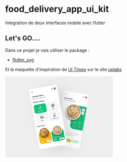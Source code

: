 # food_delivery_app_ui_kit

Integration de deux interfaces mobile avec flutter

## Let's GO....

Dans ce projet je vais utiliser le package :

- [flutter_svg](https://pub.dev/packages/flutter_svg)

Et la maquette d'inspiration de  [UI Times](https://www.uplabs.com/uitimes) sur le site [uplabs](https://www.uplabs.com/)

<p>
  <img src="https://raw.githubusercontent.com/hamiltondarryl/food_delivery_app_ui_kit/main/assets/img/preview.jpg" target="_blanck" width="350" title="Accueil">
</p>
